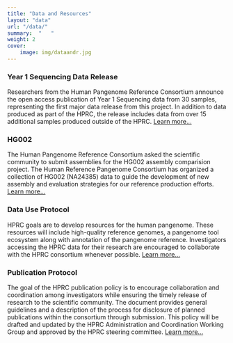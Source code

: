 ```yaml
---
title: "Data and Resources"
layout: "data"
url: "/data/"
summary:  "   "
weight: 2
cover: 
    image: img/dataandr.jpg
---
```


### Year 1 Sequencing Data Release
Researchers from the Human Pangenome Reference Consortium announce the open access publication of Year 1 Sequencing data from 30 samples, representing the first major data release from this project. In addition to data produced as part of the HPRC, the release includes data from over 15 additional samples produced outside of the HPRC.
[Learn more...](/year1/)


### HG002
The Human Pangenome Reference Consortium asked the scientific community to submit assemblies for the HG002 assembly comparision project.
The Human Reference Pangenome Consortium has organized a collection of HG002 (NA24385) data to guide the development of new assembly and evaluation strategies for our reference production efforts.
[Learn more...](/hg002/)

### Data Use Protocol
HPRC goals are to develop resources for the human pangenome.  These resources will include high-quality reference genomes, a pangenome tool ecosystem along with annotation of the pangenome reference. Investigators accessing the HPRC data for their research are encouraged to collaborate with the HPRC consortium whenever possible.
[Learn more...](/datause/)

### Publication Protocol
The goal of the HPRC publication policy is to encourage collaboration and coordination among investigators while ensuring the timely release of research to the scientific community.  The document provides general guidelines and a description of the process for disclosure of planned publications within the consortium through submission.  This policy will be drafted and updated by the HPRC Administration and Coordination Working Group and approved by the HPRC steering committee.
[Learn more...](/pubprotocol/)